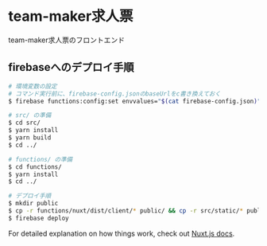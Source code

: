 # team-maker求人票

team-maker求人票のフロントエンド

## firebaseへのデプロイ手順

``` bash
# 環境変数の設定
# コマンド実行前に、firebase-config.jsonのbaseUrlをc書き換えておく
$ firebase functions:config:set envvalues="$(cat firebase-config.json)"

# src/ の準備
$ cd src/
$ yarn install
$ yarn build
$ cd ../

# functions/ の準備
$ cd functions/
$ yarn install
$ cd ../

# デプロイ手順
$ mkdir public
$ cp -r functions/nuxt/dist/client/* public/ && cp -r src/static/* public/
$ firebase deploy
```

For detailed explanation on how things work, check out [Nuxt.js docs](https://nuxtjs.org).
